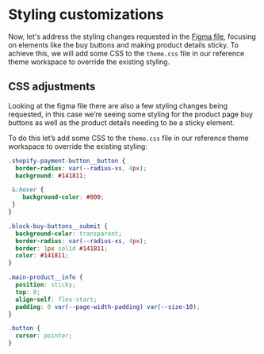# Styling customizations

Now, let's address the styling changes requested in the [Figma file](https://www.figma.com/file/wfOE30Q8piyj5Q7zJhXI2o/Reference-Theme-Demo-V2), focusing on elements like the buy buttons and making product details sticky. To achieve this, we will add some CSS to the `theme.css` file in our reference theme workspace to override the existing styling.

## CSS adjustments
Looking at the figma file there are also a few styling changes being requested, in this case we’re seeing some styling for the product page buy buttons as well as the product details needing to be a sticky element.

To do this let’s add some CSS to the `theme.css` file in our reference theme workspace to override the existing styling:

```css
.shopify-payment-button__button {
  border-radius: var(--radius-xs, 4px);
  background: #141811;

 &:hover {
    background-color: #000;
 }
}

.block-buy-buttons__submit {
  background-color: transparent;
  border-radius: var(--radius-xs, 4px);
  border: 1px solid #141811;
  color: #141811;
}

.main-product__info {
  position: sticky;
  top: 0;
  align-self: flex-start;
  padding: 0 var(--page-width-padding) var(--size-10);
}

.button {
  cursor: pointer;
}
